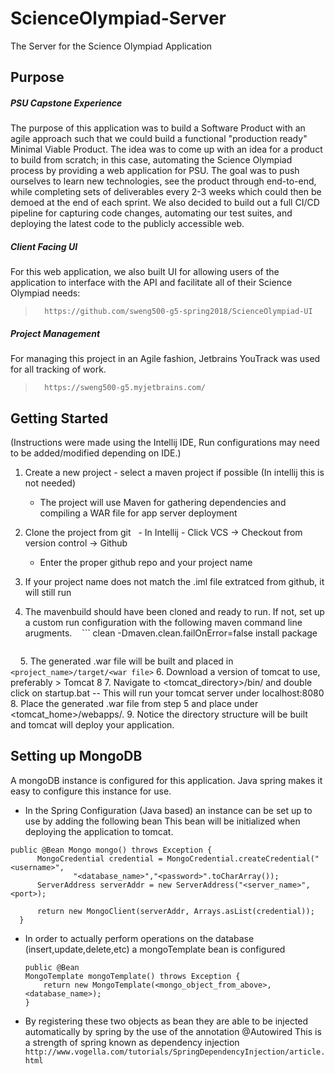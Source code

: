 # ScienceOlympiad-Server
The Server for the Science Olympiad Application

## Purpose

##### PSU Capstone Experience
The purpose of this application was to build a Software Product with an agile approach such that we could 
build a functional "production ready" Minimal Viable Product.  The idea was to come up with an idea for a product to build
from scratch; in this case, automating the Science Olympiad process by providing a web application for PSU.  The goal was 
to push ourselves to learn new technologies, see the product through end-to-end, while completing sets of deliverables 
every 2-3 weeks which could then be demoed at the end of each sprint.  We also decided to build out a full CI/CD pipeline
for capturing code changes, automating our test suites, and deploying the latest code to the publicly accessible web.

##### Client Facing UI
For this web application, we also built UI for allowing users of the application to interface with the API and facilitate 
all of their Science Olympiad needs:
  >       https://github.com/sweng500-g5-spring2018/ScienceOlympiad-UI

##### Project Management
For managing this project in an Agile fashion, Jetbrains YouTrack was used for all tracking of work.
  >       https://sweng500-g5.myjetbrains.com/


## Getting Started
(Instructions were made using the Intellij IDE, Run configurations may need to be added/modified depending on IDE.)

1. Create a new project - select a maven project if possible (In intellij this is not needed)
   - The project will use Maven for gathering dependencies and compiling a WAR file for app server deployment
2. Clone the project from git 
   - In Intellij - Click VCS -> Checkout from version control -> Github
   - Enter the proper github repo and your project name
  
3. If your project name does not match the .iml file extratced from github, it will still run 
  
4. The mavenbuild should have been cloned and ready to run. If not, set up a custom run configuration with the following maven command line arugments.
    ```
    clean -Dmaven.clean.failOnError=false install package
    ```
    
5. The generated .war file will be built and placed in ```<project_name>/target/<war file>```
6. Download a version of tomcat to use, preferably > Tomcat 8
7. Navigate to <tomcat_directory>/bin/ and double click on startup.bat -- This will run your tomcat server under localhost:8080
8. Place the generated .war file from step 5 and place under <tomcat_home>/webapps/.
9. Notice the directory structure will be built and tomcat will deploy your application.


## Setting up MongoDB

A mongoDB instance is configured for this application.
Java spring makes it easy to configure this instance for use. 
 - In the Spring Configuration (Java based) an instance can be set up to use by adding the following bean
   This bean will be initialized when deploying the application to tomcat.
  ``` 
  public @Bean Mongo mongo() throws Exception {
        MongoCredential credential = MongoCredential.createCredential("<username>",
                "<database_name>","<password>".toCharArray());
        ServerAddress serverAddr = new ServerAddress("<server_name>",<port>);

        return new MongoClient(serverAddr, Arrays.asList(credential));
    }
  ```
- In order to actually perform operations on the database (insert,update,delete,etc) a mongoTemplate bean is configured
    ``` 
    public @Bean
    MongoTemplate mongoTemplate() throws Exception {
        return new MongoTemplate(<mongo_object_from_above>, <database_name>);
    }
    ```
    
- By registering these two objects as bean they are able to be injected automatically by spring by the use of the annotation @Autowired
      This is a strength of spring known as dependency injection
      ```
      http://www.vogella.com/tutorials/SpringDependencyInjection/article.html
      ```



